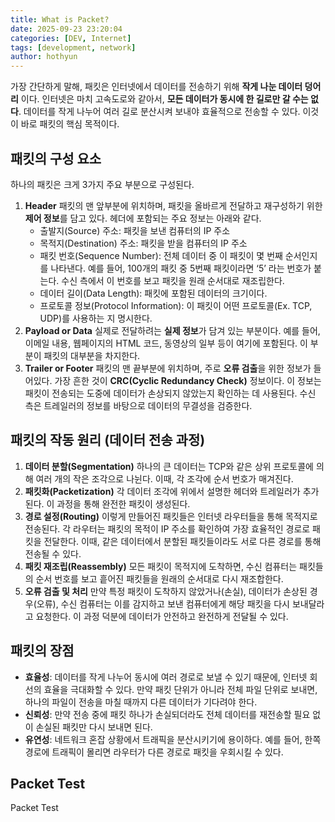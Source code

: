 ```yaml
---
title: What is Packet?
date: 2025-09-23 23:20:04
categories: [DEV, Internet]
tags: [development, network]
author: hothyun
---
```


가장 간단하게 말해, 패킷은 인터넷에서 데이터를 전송하기 위해 **작게 나눈 데이터 덩어리** 이다.
인터넷은 마치 고속도로와 같아서, **모든 데이터가 동시에 한 길로만 갈 수는 없다**. 데이터를 작게 나누어 여러 길로 분산시켜 보내야 효율적으로 전송할 수 있다. 이것이 바로 패킷의 핵심 목적이다.

## 패킷의 구성 요소

하나의 패킷은 크게 3가지 주요 부분으로 구성된다.

1. **Header**
   패킷의 맨 앞부분에 위치하며, 패킷을 올바르게 전달하고 재구성하기 위한 **제어 정보**를 담고 있다. 헤더에 포함되는 주요 정보는 아래와 같다.
   - 출발지(Source) 주소: 패킷을 보낸 컴퓨터의 IP 주소
   - 목적지(Destination) 주소: 패킷을 받을 컴퓨터의 IP 주소
   - 패킷 번호(Sequence Number): 전체 데이터 중 이 패킷이 몇 번째 순서인지를 나타낸다. 예를 들어, 100개의 패킷 중 5번째 패킷이라면 ‘5’ 라는 번호가 붙는다. 수신 측에서 이 번호를 보고 패킷을 원래 순서대로 재조립한다.
   - 데이터 길이(Data Length): 패킷에 포함된 데이터의 크기이다.
   - 프로토콜 정보(Protocol Information): 이 패킷이 어떤 프로토콜(Ex. TCP, UDP)를 사용하는 지 명시한다.
2. **Payload or Data**
   실제로 전달하려는 **실제 정보**가 담겨 있는 부분이다. 예를 들어, 이메일 내용, 웹페이지의 HTML 코드, 동영상의 일부 등이 여기에 포함된다. 이 부분이 패킷의 대부분을 차지한다.
3. **Trailer or Footer**
   패킷의 맨 끝부분에 위치하며, 주로 **오류 검출**을 위한 정보가 들어있다. 가장 흔한 것이 **CRC(Cyclic Redundancy Check)** 정보이다. 이 정보는 패킷이 전송되는 도중에 데이터가 손상되지 않았는지 확인하는 데 사용된다. 수신 측은 트레일러의 정보를 바탕으로 데이터의 무결성을 검증한다.

## 패킷의 작동 원리 (데이터 전송 과정)

1. **데이터 분할(Segmentation)**
   하나의 큰 데이터는 TCP와 같은 상위 프로토콜에 의해 여러 개의 작은 조각으로 나뉜다. 이때, 각 조각에 순서 번호가 매겨진다.
2. **패킷화(Packetization)**
   각 데이터 조각에 위에서 설명한 헤더와 트레일러가 추가된다. 이 과정을 통해 완전한 패킷이 생성된다.
3. **경로 설정(Routing)**
   이렇게 만들어진 패킷들은 인터넷 라우터들을 통해 목적지로 전송된다. 각 라우터는 패킷의 목적이 IP 주소를 확인하여 가장 효율적인 경로로 패킷을 전달한다. 이때, 같은 데이터에서 분할된 패킷들이라도 서로 다른 경로를 통해 전송될 수 있다.
4. **패킷 재조립(Reassembly)**
   모든 패킷이 목적지에 도착하면, 수신 컴퓨터는 패킷들의 순서 번호를 보고 흩어진 패킷들을 원래의 순서대로 다시 재조합한다.
5. **오류 검출 및 처리**
   만약 특정 패킷이 도착하지 않았거나(손실), 데이터가 손상된 경우(오류), 수신 컴퓨터는 이를 감지하고 보낸 컴퓨터에게 해당 패킷을 다시 보내달라고 요청한다. 이 과정 덕분에 데이터가 안전하고 완전하게 전달될 수 있다.

## 패킷의 장점

- **효율성**: 데이터를 작게 나누어 동시에 여러 경로로 보낼 수 있기 때문에, 인터넷 회선의 효율을 극대화할 수 있다. 만약 패킷 단위가 아니라 전체 파일 단위로 보내면, 하나의 파일이 전송을 마칠 때까지 다른 데이터가 기다려야 한다.
- **신뢰성**: 만약 전송 중에 패킷 하나가 손실되더라도 전체 데이터를 재전송할 필요 없이 손실된 패킷만 다시 보내면 된다.
- **유연성**: 네트워크 혼잡 상황에서 트래픽을 분산시키기에 용이하다. 예를 들어, 한쪽 경로에 트래픽이 몰리면 라우터가 다른 경로로 패킷을 우회시킬 수 있다.

## Packet Test

Packet Test
